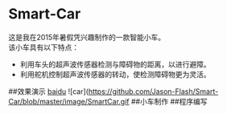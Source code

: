 # Smart-Car
这是我在2015年暑假凭兴趣制作的一款智能小车。  
该小车具有以下特点：  
* 利用车头的超声波传感器检测与障碍物的距离，以进行避障。  
* 利用舵机控制超声波传感器的转动，使检测障碍物更为灵活。

##效果演示
[baidu](http://www.baidu.com)
![car](https://github.com/Jason-Flash/Smart-Car/blob/master/image/SmartCar.gif
##小车制作
##程序编写
